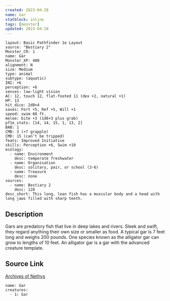 ```yaml
---
created: 2023-04-28
name: Gar
statblock: inline
tags: [monster]
updated: 2023-04-28
---
```

```statblock
layout: Basic Pathfinder 1e Layout
source: "Bestiary 2"
Monster_CR: 1
name: Gar
Monster_XP: 400
alignment: N
size: Medium
type: animal
subtype: (aquatic)
INI: +6
perception: +6
senses: low-light vision
AC: 12, touch 12, flat-footed 11 (dex +2, natural +1)
HP: 13
hit_dice: 2d8+4
saves: Fort +5, Ref +5, Will +1
speed: swim 60 ft.
melee: bite +3 (1d6+3 plus grab)
pf1e_stats: [14, 14, 15, 1, 13, 2]
BAB: 1
CMB: 3 (+7 grapple)
CMD: 15 (can’t be tripped)
feats: Improved Initiative
skills: Perception +6, Swim +10
ecology:
  - name: Environment
    desc: temperate freshwater
  - name: Organisation
    desc: solitary, pair, or school (3-6)
  - name: Treasure
    desc: none
sources:
  - name: Bestiary 2
    desc: 128
desc_short: This long, lean fish has a muscular body and a head with long jaws filled with sharp teeth.
```
## Description
Gars are predatory fish that live in deep lakes and rivers. Sleek and swift, they regard anything their own size or smaller as food. A typical gar is 7 feet long and weighs 200 pounds. One species known as the alligator gar can grow to lengths of 10 feet. An alligator gar is a gar with the advanced creature template.
## Source Link
[Archives of Nethys](https://aonprd.com/MonsterDisplay.aspx?ItemName=Gar)
```encounter-table
name: Gar
creatures:
  - 1: Gar
```
